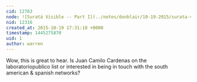 ```yaml
---
cid: 12763
node: ![Suratá Visible -- Part I](../notes/donblair/10-19-2015/surata-visible-part-i)
nid: 12316
created_at: 2015-10-19 17:31:10 +0000
timestamp: 1445275870
uid: 1
author: warren
---
```


Wow, this is great to hear. Is Juan Camilo Cardenas on the laboratoriopublico list or interested in being in touch with the south american & spanish networks?